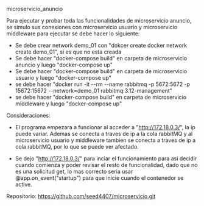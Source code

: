 microservicio_anuncio

Para ejecutar y probar toda las funcionalidades de microservicio anuncio, se simulo sus conexiones con microservicio usuario y microservicio middleware 
para ejecutar se debe hacer lo siguiente:

- Se debe crear network demo_01 con "dokcer create docker network create demo_01", si es que no esta creada
- Se debe hacer "docker-compose build" en carpeta de microservicio anuncio y luego "docker-compose up"
- Se debe hacer "docker-compose build" en carpeta de microservicio usuario y luego "docker-compose up"
- se debe hacer "docker run -it --rm --name rabbitmq -p 5672:5672 -p 15672:15672 --network=demo_01 rabbitmq:3.12-management"
- se debe hacer "docker-compose build" en carpeta de microservicio middleware y luego "docker-compose up"

Consideraciones:

- El programa empezara a funcionar al acceder a "http://172.18.0.3/", la ip puede variar. Ademas se conecta a traves de ip a la cola rabbitMQ y al   microservicio usuario y middleware tambien se conecta a traves de ip a cola rabbitMQ, por lo que se puede ver afectado.

- Se dejo "http://172.18.0.3/" para inciar el funcionamiento para asi decidir cuando comienza y poder revisar el resto de funcionalidad, dado que no es una solicitud get, lo mas correcto seria usar @app.on_event("startup") para que inicie cuando el contenedor se active.

Repositorio: https://github.com/seed4407/microservicio.git
